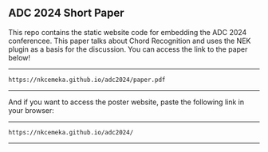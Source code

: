 ## ADC 2024 Short Paper
This repo contains the static website code for embedding the ADC 2024 conferencee. This paper talks about Chord Recognition and uses the NEK plugin as a basis for the discussion. You can access the link to the paper below! 

---
```
https://nkcemeka.github.io/adc2024/paper.pdf
```
---

And if you want to access the poster website, paste the following link in your browser:

---
```
https://nkcemeka.github.io/adc2024/
```
---
